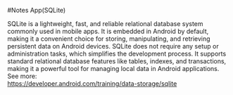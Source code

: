 # Notes App (SQLite)

SQLite is a lightweight, fast, and reliable relational database system commonly used in mobile apps. It is embedded in Android by default, making it a convenient choice for storing, manipulating, and retrieving persistent data on Android devices. SQLite does not require any setup or administration tasks, which simplifies the development process. It supports standard relational database features like tables, indexes, and transactions, making it a powerful tool for managing local data in Android applications. See more: <br>
https://developer.android.com/training/data-storage/sqlite
